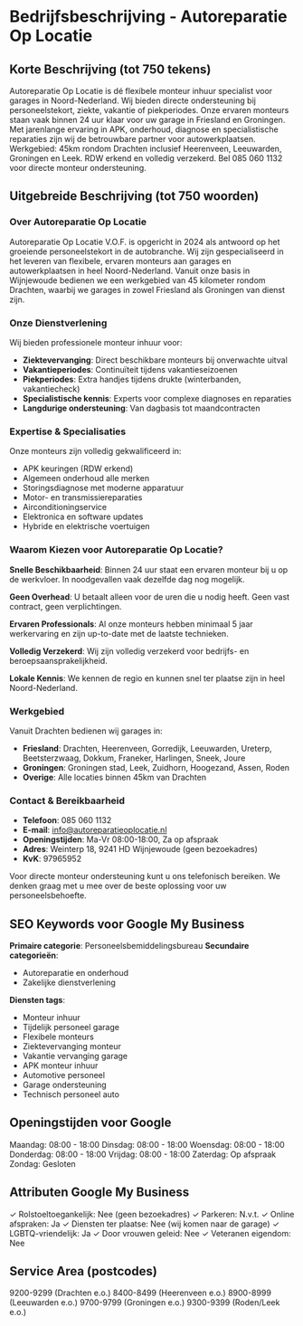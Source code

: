 # Bedrijfsbeschrijving - Autoreparatie Op Locatie

## Korte Beschrijving (tot 750 tekens)

Autoreparatie Op Locatie is dé flexibele monteur inhuur specialist voor garages in Noord-Nederland. Wij bieden directe ondersteuning bij personeelstekort, ziekte, vakantie of piekperiodes. Onze ervaren monteurs staan vaak binnen 24 uur klaar voor uw garage in Friesland en Groningen. Met jarenlange ervaring in APK, onderhoud, diagnose en specialistische reparaties zijn wij de betrouwbare partner voor autowerkplaatsen. Werkgebied: 45km rondom Drachten inclusief Heerenveen, Leeuwarden, Groningen en Leek. RDW erkend en volledig verzekerd. Bel 085 060 1132 voor directe monteur ondersteuning.

## Uitgebreide Beschrijving (tot 750 woorden)

### Over Autoreparatie Op Locatie

Autoreparatie Op Locatie V.O.F. is opgericht in 2024 als antwoord op het groeiende personeelstekort in de autobranche. Wij zijn gespecialiseerd in het leveren van flexibele, ervaren monteurs aan garages en autowerkplaatsen in heel Noord-Nederland. Vanuit onze basis in Wijnjewoude bedienen we een werkgebied van 45 kilometer rondom Drachten, waarbij we garages in zowel Friesland als Groningen van dienst zijn.

### Onze Dienstverlening

Wij bieden professionele monteur inhuur voor:
- **Ziektevervanging**: Direct beschikbare monteurs bij onverwachte uitval
- **Vakantieperiodes**: Continuïteit tijdens vakantieseizoenen
- **Piekperiodes**: Extra handjes tijdens drukte (winterbanden, vakantiecheck)
- **Specialistische kennis**: Experts voor complexe diagnoses en reparaties
- **Langdurige ondersteuning**: Van dagbasis tot maandcontracten

### Expertise & Specialisaties

Onze monteurs zijn volledig gekwalificeerd in:
- APK keuringen (RDW erkend)
- Algemeen onderhoud alle merken
- Storingsdiagnose met moderne apparatuur
- Motor- en transmissiereparaties
- Airconditioningservice
- Elektronica en software updates
- Hybride en elektrische voertuigen

### Waarom Kiezen voor Autoreparatie Op Locatie?

**Snelle Beschikbaarheid**: Binnen 24 uur staat een ervaren monteur bij u op de werkvloer. In noodgevallen vaak dezelfde dag nog mogelijk.

**Geen Overhead**: U betaalt alleen voor de uren die u nodig heeft. Geen vast contract, geen verplichtingen.

**Ervaren Professionals**: Al onze monteurs hebben minimaal 5 jaar werkervaring en zijn up-to-date met de laatste technieken.

**Volledig Verzekerd**: Wij zijn volledig verzekerd voor bedrijfs- en beroepsaansprakelijkheid.

**Lokale Kennis**: We kennen de regio en kunnen snel ter plaatse zijn in heel Noord-Nederland.

### Werkgebied

Vanuit Drachten bedienen wij garages in:
- **Friesland**: Drachten, Heerenveen, Gorredijk, Leeuwarden, Ureterp, Beetsterzwaag, Dokkum, Franeker, Harlingen, Sneek, Joure
- **Groningen**: Groningen stad, Leek, Zuidhorn, Hoogezand, Assen, Roden
- **Overige**: Alle locaties binnen 45km van Drachten

### Contact & Bereikbaarheid

- **Telefoon**: 085 060 1132
- **E-mail**: info@autoreparatieoplocatie.nl
- **Openingstijden**: Ma-Vr 08:00-18:00, Za op afspraak
- **Adres**: Weinterp 18, 9241 HD Wijnjewoude (geen bezoekadres)
- **KvK**: 97965952

Voor directe monteur ondersteuning kunt u ons telefonisch bereiken. We denken graag met u mee over de beste oplossing voor uw personeelsbehoefte.

## SEO Keywords voor Google My Business

**Primaire categorie**: Personeelsbemiddelingsbureau
**Secundaire categorieën**: 
- Autoreparatie en onderhoud
- Zakelijke dienstverlening

**Diensten tags**:
- Monteur inhuur
- Tijdelijk personeel garage
- Flexibele monteurs
- Ziektevervanging monteur
- Vakantie vervanging garage
- APK monteur inhuur
- Automotive personeel
- Garage ondersteuning
- Technisch personeel auto

## Openingstijden voor Google

Maandag: 08:00 - 18:00
Dinsdag: 08:00 - 18:00
Woensdag: 08:00 - 18:00
Donderdag: 08:00 - 18:00
Vrijdag: 08:00 - 18:00
Zaterdag: Op afspraak
Zondag: Gesloten

## Attributen Google My Business

✓ Rolstoeltoegankelijk: Nee (geen bezoekadres)
✓ Parkeren: N.v.t.
✓ Online afspraken: Ja
✓ Diensten ter plaatse: Nee (wij komen naar de garage)
✓ LGBTQ-vriendelijk: Ja
✓ Door vrouwen geleid: Nee
✓ Veteranen eigendom: Nee

## Service Area (postcodes)

9200-9299 (Drachten e.o.)
8400-8499 (Heerenveen e.o.)
8900-8999 (Leeuwarden e.o.)
9700-9799 (Groningen e.o.)
9300-9399 (Roden/Leek e.o.)